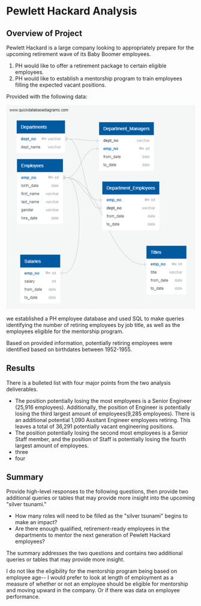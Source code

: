 # Pewlett Hackard Analysis

## Overview of Project

Pewlett Hackard is a large company looking to appropriately prepare for the upcoming retirement wave of its Baby Boomer employees. 

1. PH would like to offer a retirement package to certain eligible employees.
2. PH would like to establish a mentorship program to train employees filling the expected vacant positions.

Provided with the following data:

![EmployeeDB](https://github.com/cewarkentin/Pewlett-Hackard-Analysis/blob/main/EmployeeDB.png)

we established a PH employee database and used SQL to make queries identifying the number of retiring employees by job title, as well as the employees eligible for the mentorship program.

Based on provided information, potentially retiring employees were identified based on birthdates between 1952-1955.

## Results

There is a bulleted list with four major points from the two analysis deliverables.
- The position potentially losing the most employees is a Senior Engineer (25,916 employees). Additionally, the position of Engineer is potentially losing the third largest amount of employees(9,285 employees). There is an additional potential 1,090 Assitant Engineer employees retiring. This leaves a total of 36,291 potentially vacant engineering positions.
- The position potentially losing the second most employees is a Senior Staff member, and the position of Staff is potentially losing the fourth largest amount of employees.
- three
- four

## Summary

Provide high-level responses to the following questions, then provide two additional queries or tables that may provide more insight into the upcoming "silver tsunami."
- How many roles will need to be filled as the "silver tsunami" begins to make an impact?
- Are there enough qualified, retirement-ready employees in the departments to mentor the next generation of Pewlett Hackard employees?

The summary addresses the two questions and contains two additional queries or tables that may provide more insight.

I do not like the eligibility for the mentorship program being based on employee age-- I would prefer to look at length of employment as a measure of whether or not an employee should be eligible for mentorship and moving upward in the company. Or if there was data on employee performance. 
